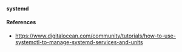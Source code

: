 #### systemd

#### References

- https://www.digitalocean.com/community/tutorials/how-to-use-systemctl-to-manage-systemd-services-and-units

